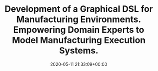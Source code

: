 ---
advisors:
- bernhard-wally
- christian-huemer
authors:
- Laurens Lang
categories: []
date: '2020-05-11 21:33:09+00:00'
external_link: ''
image:
  caption: ''
  focal_point: ''
  preview_only: false
slides: ''
summary: ''
tags:
- Ongoing
title: Development of a Graphical DSL for Manufacturing Environments. Empowering Domain
  Experts to Model Manufacturing Execution Systems.
url_code: ''
url_pdf: ''
url_slides: ''
url_video: ''
---